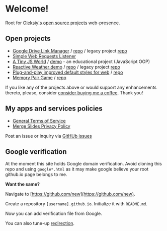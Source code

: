 # Welcome!
Root for [Oleksiy's open source projects](https://github.com/OleksiyRudenko) web-presence.

## Open projects

* [Google Drive Link Manager](https://oleksiyrudenko.github.io/gd-linkman/) /
  [repo](https://github.com/OleksiyRudenko/link-manager-for-google-drive-gas) /
  legacy project [repo](https://github.com/OleksiyRudenko/gd-linkman)
* [Simple Web Requests Listener](https://github.com/OleksiyRudenko/php-listener)
* [A Tiny JS World](https://github.com/OleksiyRudenko/a-tiny-JS-world) /
  [demo](https://oleksiyrudenko.github.io/a-tiny-JS-world/) -
  an educational project (JavaScript OOP)
* [Reactive Weather demo](https://oleksiyrudenko.github.io/reactive-weather/) /
  [repo](https://github.com/OleksiyRudenko/reactive-weather) /
  legacy project [repo](https://github.com/OleksiyRudenko/weather-webapp)
* [Plug-and-play improved default styles for web](https://goo.gl/ZF9evf) /
  [repo](https://github.com/OleksiyRudenko/default-beauty.css)
* [Memory Pair Game](https://oleksiyrudenko.github.io/memory-pair-game/) /
  [repo](https://github.com/OleksiyRudenko/memory-pair-game)
  
If you like any of the projects above or would support any enhancements thereto,
please, consider [consider buying me a coffee](https://www.buymeacoffee.com/YA8TJjF).
Thank you!


## My apps and services policies

* [General Terms of Service](./general--terms-of-service.md)
* [Merge Slides Privacy Policy](./merge-google-slides--privacy-policy.md)

Post an issue or inquiry via [GitHUb issues](https://github.com/OleksiyRudenko/oleksiyrudenko.github.io/issues)

## Google verification

At the moment this site holds Google domain verification.
Avoid cloning this repo and using `google*.html` as it may make
google believe your root github.io page belongs to me.

**Want the same?**

Navigate to [https://github.com/new](https://github.com/new).

Create a repository `[username].github.io`. Initialize it with `README.md`.

Now you can add verification file from Google.

You can also tune-up
[redirection](http://www.curtismlarson.com/blog/2015/04/12/github-pages-google-domains/).
